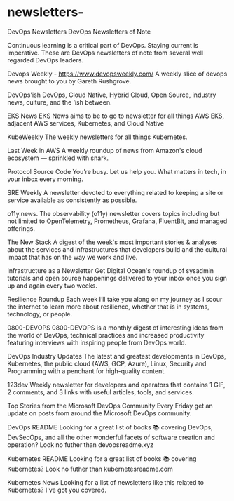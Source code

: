 # newsletters-

DevOps Newsletters
DevOps Newsletters of Note

Continuous learning is a critical part of DevOps. Staying current is imperative. These are DevOps newsletters of note from several well regarded DevOps leaders.

Devops Weekly - https://www.devopsweekly.com/
A weekly slice of devops news brought to you by Gareth Rushgrove.

DevOps'ish
DevOps, Cloud Native, Hybrid Cloud, Open Source, industry news, culture, and the ‘ish between.

EKS News
EKS News aims to be to go to newsletter for all things AWS EKS, adjacent AWS services, Kubernetes, and Cloud Native

KubeWeekly
The weekly newsletters for all things Kubernetes.

Last Week in AWS
A weekly roundup of news from Amazon's cloud ecosystem — sprinkled with snark.

Protocol Source Code
You’re busy. Let us help you. What matters in tech, in your inbox every morning.

SRE Weekly
A newsletter devoted to everything related to keeping a site or service available as consistently as possible.

o11y.news.
The observability (o11y) newsletter covers topics including but not limited to OpenTelemetry, Prometheus, Grafana, FluentBit, and managed offerings.

The New Stack
A digest of the week's most important stories & analyses about the services and infrastructures that developers build and the cultural impact that has on the way we work and live.

Infrastructure as a Newsletter
Get Digital Ocean's roundup of sysadmin tutorials and open source happenings delivered to your inbox once you sign up and again every two weeks.

Resilience Roundup
Each week I’ll take you along on my journey as I scour the internet to learn more about resilience, whether that is in systems, technology, or people.

0800-DEVOPS
0800-DEVOPS is a monthly digest of interesting ideas from the world of DevOps, technical practices and increased productivity featuring interviews with inspiring people from DevOps world.

DevOps Industry Updates
The latest and greatest developments in DevOps, Kubernetes, the public cloud (AWS, GCP, Azure), Linux, Security and Programming with a penchant for high-quality content.

123dev
Weekly newsletter for developers and operators that contains 1 GIF, 2 comments, and 3 links with useful articles, tools, and services.

Top Stories from the Microsoft DevOps Community
Every Friday get an update on posts from around the Microsoft DevOps community.

DevOps README
Looking for a great list of books 📚 covering DevOps, DevSecOps, and all the other wonderful facets of software creation and operation? Look no futher than devopsreadme.xyz

Kubernetes README
Looking for a great list of books 📚 covering Kubernetes? Look no futher than kubernetesreadme.com

Kubernetes News
Looking for a list of newsletters like this related to Kubernetes? I've got you covered.

